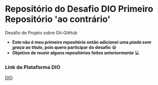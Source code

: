 # Repositório do Desafio DIO Primeiro Repositório 'ao contrário'
Desafio de Projeto sobre Git-GitHub

- **Este não é meu primeiro repositório então adicionei uma ***piada sem graça*** ao título, pois quero participar do desafio** :grin:
- **Objetivo de reunir alguns repositórios feitos anteriormente** :computer:

### Link da Plataforma DIO
[DIO](https://www.dio.me/)
